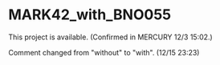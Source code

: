 # MARK42_with_BNO055

This project is available. (Confirmed in MERCURY 12/3 15:02.)

Comment changed from "without" to "with". (12/15 23:23)
